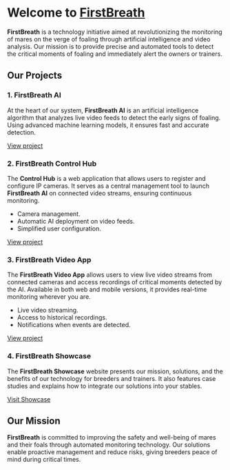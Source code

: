 
# Welcome to [FirstBreath](https://www.firstbreath.fr/)

**FirstBreath** is a technology initiative aimed at revolutionizing the monitoring of mares on the verge of foaling through artificial intelligence and video analysis. Our mission is to provide precise and automated tools to detect the critical moments of foaling and immediately alert the owners or trainers.

## Our Projects

### 1. **FirstBreath AI**
At the heart of our system, **FirstBreath AI** is an artificial intelligence algorithm that analyzes live video feeds to detect the early signs of foaling. Using advanced machine learning models, it ensures fast and accurate detection.

[View project](https://github.com/FirstBreath/FirstBreathAI)

### 2. **FirstBreath Control Hub**
The **Control Hub** is a web application that allows users to register and configure IP cameras. It serves as a central management tool to launch **FirstBreath AI** on connected video streams, ensuring continuous monitoring.

- Camera management.
- Automatic AI deployment on video feeds.
- Simplified user configuration.

[View project](https://github.com/FirstBreath/Control-Hub)

### 3. **FirstBreath Video App**
The **FirstBreath Video App** allows users to view live video streams from connected cameras and access recordings of critical moments detected by the AI. Available in both web and mobile versions, it provides real-time monitoring wherever you are.

- Live video streaming.
- Access to historical recordings.
- Notifications when events are detected.

[View project](https://github.com/FirstBreath/Video-App)

### 4. **FirstBreath Showcase**
The **FirstBreath Showcase** website presents our mission, solutions, and the benefits of our technology for breeders and trainers. It also features case studies and explains how to integrate our solutions into your stables.

[Visit Showcase](https://www.firstbreath.fr)

## Our Mission

**FirstBreath** is committed to improving the safety and well-being of mares and their foals through automated monitoring technology. Our solutions enable proactive management and reduce risks, giving breeders peace of mind during critical times.
